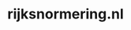---
layout: post
title:  "rijksnormering.nl"
internal_url:  "/dutchgov/rijksnormering.nl.html"
subdomains_count: 2
all_subdomains_count: 4
urls_count: 2
ssl_rank: 0
http_rank: 65
url_link: /data/rijksnormering.nl/urls.txt
all_subdomains_link: /data/rijksnormering.nl/all_subdomains.txt
subdomains_link: /data/rijksnormering.nl/subdomains.txt
categories: dutchgov
---